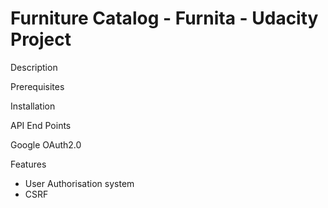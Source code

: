 # Furniture Catalog - Furnita - Udacity Project
Description

Prerequisites

Installation

API End Points

Google OAuth2.0

Features
- User Authorisation system
- CSRF
